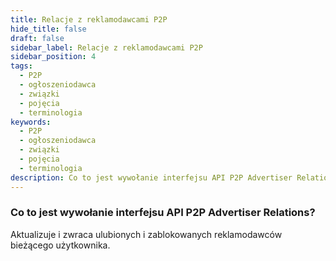 ```yaml
---
title: Relacje z reklamodawcami P2P
hide_title: false
draft: false
sidebar_label: Relacje z reklamodawcami P2P
sidebar_position: 4
tags:
  - P2P
  - ogłoszeniodawca
  - związki
  - pojęcia
  - terminologia
keywords:
  - P2P
  - ogłoszeniodawca
  - związki
  - pojęcia
  - terminologia
description: Co to jest wywołanie interfejsu API P2P Advertiser Relations?
---
```


### Co to jest wywołanie interfejsu API P2P Advertiser Relations?

Aktualizuje i zwraca ulubionych i zablokowanych reklamodawców bieżącego użytkownika.
